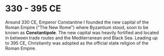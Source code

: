 # 330 - 395 CE

Around 330 CE, Emperor Constantine I founded the new capital of the Roman Empire ("The New Rome") where Byzantium stood, soon to be known as **Constantipole**. The new capital was heavily fortified and located in between trade routes and the Mediterranean and Black Sea. Leading up to 395 CE, Christianity was adopted as the official state religion of the Roman Empire.

